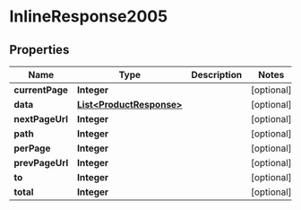 # InlineResponse2005

## Properties
Name | Type | Description | Notes
------------ | ------------- | ------------- | -------------
**currentPage** | **Integer** |  |  [optional]
**data** | [**List&lt;ProductResponse&gt;**](ProductResponse.md) |  |  [optional]
**nextPageUrl** | **Integer** |  |  [optional]
**path** | **Integer** |  |  [optional]
**perPage** | **Integer** |  |  [optional]
**prevPageUrl** | **Integer** |  |  [optional]
**to** | **Integer** |  |  [optional]
**total** | **Integer** |  |  [optional]
